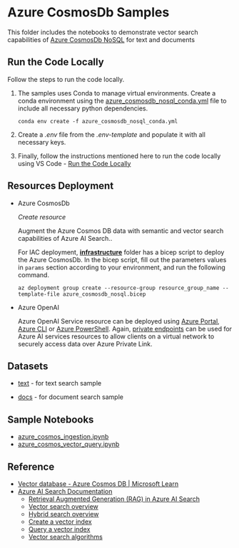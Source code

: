 # Azure CosmosDb Samples

This folder includes the notebooks to demonstrate vector search capabilities of [Azure CosmosDb NoSQL](https://learn.microsoft.com/en-us/azure/cosmos-db/nosql/) for text and documents

## Run the Code Locally

Follow the steps to run the code locally.

1. The samples uses Conda to manage virtual environments. Create a conda environment using the [azure_cosmosdb_nosql_conda.yml](./azure_cosmosdb_nosql_conda.yml) file to include all necessary python dependencies.

      `conda env create -f azure_cosmosdb_nosql_conda.yml`

2. Create a *.env* file from the *.env-template* and populate it with all necessary keys.

3. Finally, follow the instructions mentioned here to run the code locally using VS Code - [Run the Code Locally](../README.md#run-the-code-locally)

## Resources Deployment

- Azure CosmosDb 

  *Create resource*

    Augment the Azure Cosmos DB data with semantic and vector search capabilities of Azure AI Search.. 

    For IAC deployment, **[infrastructure](./infrastructure/)** folder has a bicep script to deploy the Azure CosmosDb. In the bicep script, fill out the parameters values in `params` section according to your environment, and run the following command.

   `az deployment group create --resource-group resource_group_name --template-file azure_cosmosdb_nosql.bicep`
  
  

- Azure OpenAI
  
  Azure OpenAI Service resource can be deployed using [Azure Portal](https://learn.microsoft.com/azure/ai-services/openai/how-to/create-resource?pivots=web-portal), [Azure CLI](https://learn.microsoft.com/azure/ai-services/openai/how-to/create-resource?pivots=cli) or [Azure PowerShell](https://learn.microsoft.com/azure/ai-services/openai/how-to/create-resource?pivots=ps). Again, [private endpoints](https://learn.microsoft.com/azure/ai-services/cognitive-services-virtual-networks?context=%2Fazure%2Fai-services%2Fopenai%2Fcontext%2Fcontext&tabs=portal#use-private-endpoints) can be used for Azure AI services resources to allow clients on a virtual network to securely access data over Azure Private Link.

## Datasets

- [text](../data/text/) - for text search sample

- [docs](../data/docs/) - for document search sample

  

## Sample Notebooks

- [azure_cosmos_ingestion.ipynb](./cosmos_ingestion.ipynb)
- [azure_cosmos_vector_query.ipynb](./cosmosdb_vector_query.ipynb)

## Reference

- [Vector database - Azure Cosmos DB | Microsoft Learn](https://learn.microsoft.com/en-us/azure/cosmos-db/vector-database#implement-vector-database-functionalities-using-our-nosql-api-and-ai-search)
- [Azure AI Search Documentation](https://learn.microsoft.com/azure/search/)
  - [Retrieval Augmented Generation (RAG) in Azure AI Search](https://learn.microsoft.com/azure/search/retrieval-augmented-generation-overview)
  - [Vector search overview](https://learn.microsoft.com/azure/search/vector-search-overview)
  - [Hybrid search overview](https://learn.microsoft.com/azure/search/hybrid-search-overview)
  - [Create a vector index](https://learn.microsoft.com/azure/search/vector-search-how-to-create-index)
  - [Query a vector index](https://learn.microsoft.com/azure/search/vector-search-how-to-query)
  - [Vector search algorithms](https://learn.microsoft.com/azure/search/vector-search-ranking)
